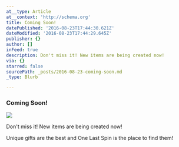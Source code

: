 ```yaml
---
at__type: Article
at__context: 'http://schema.org'
title: Coming Soon!
datePublished: '2016-08-23T17:44:30.621Z'
dateModified: '2016-08-23T17:44:29.645Z'
publisher: {}
author: []
inFeed: true
description: Don't miss it! New items are being created now!
via: {}
starred: false
sourcePath: _posts/2016-08-23-coming-soon.md
_type: Blurb

---
```

### Coming Soon!
![](https://imgflo.herokuapp.com/graph/vahj1ThiexotieMo/4519e094cb9ce0419be4020bbf33ba26/croprotate.jpg?cropheight=1882&cropwidth=1880&degrees=0&input=https%3A%2F%2Fs3-us-west-2.amazonaws.com%2Fthe-grid-img%2Fp%2F3425798a3464c5176a5a3e158cbdfee1b40e8056.jpg&x=6&y=17)

Don't miss it! New items are being created now!

Unique gifts are the best and One Last Spin is the place to find them!